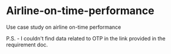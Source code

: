 # Airline-on-time-performance
Use case study on airline on-time performance

P.S. - I couldn't find data related to OTP in the link provided in the requirement doc.
